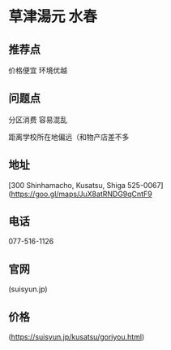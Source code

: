 # 草津湯元 水春

## 推荐点

价格便宜 环境优越

## 问题点

分区消费 容易混乱

距离学校所在地偏远（和物产店差不多

## 地址

[300 Shinhamacho, Kusatsu, Shiga 525-0067](https://goo.gl/maps/JuX8atRNDG9qCntF9

## 电话

077-516-1126

## 官网

(suisyun.jp)

## 价格

(https://suisyun.jp/kusatsu/goriyou.html)
